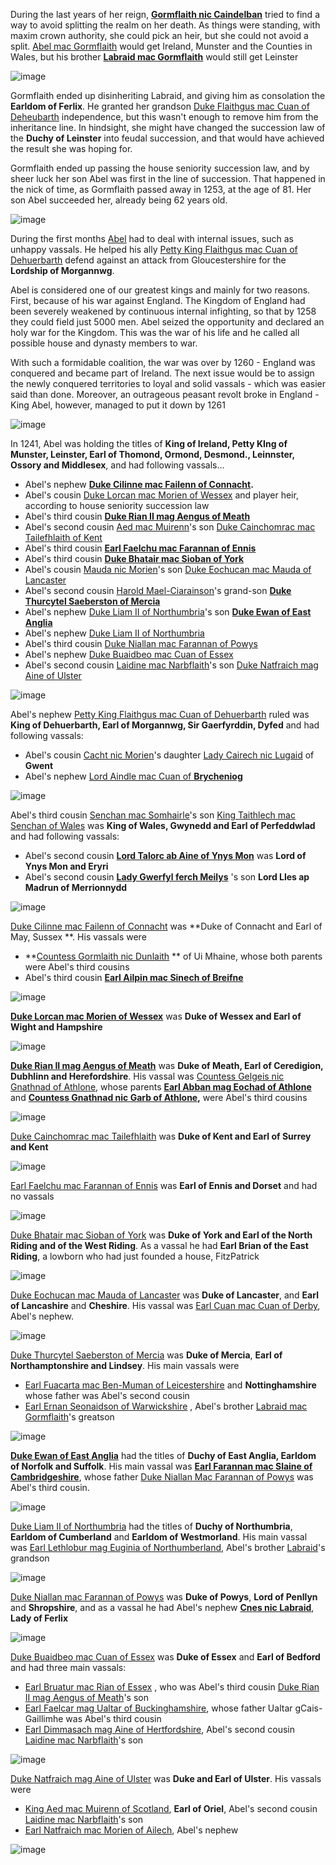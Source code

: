 

During the last years of her reign, **[Gormflaith nic Caindelban](../p/gormflaith_nic_caindelban_1171.md)** tried to find a way to avoid splitting the realm on her death. As things were standing, with maxim crown authority, she could pick an heir, but she could not avoid a split. [Abel mac Gormflaith](../p/abel_mac_gormflaith_1190.md) would get Ireland, Munster and the Counties in Wales, but his brother **[Labraid mac Gormflaith](../p/labraid_mac_gormflaith_1188.md)** would still get Leinster

![image](15-X/split1.png)

Gormflaith ended up disinheriting Labraid, and giving him as consolation the **Earldom of Ferlix**. He granted her grandson [Duke Flaithgus mac Cuan of Deheubarth](../p/flaithgus_mac_cuan_1236.md) independence, but this wasn't enough to remove him from the inheritance line. In hindsight, she might have changed the succession law of the **Duchy of Leinster** into feudal succession, and that would have achieved the result she was hoping for. 

Gormflaith ended up passing the house seniority succession law, and by sheer luck her son Abel was first in the line of succession. That happened in the nick of time, as Gormflaith passed away in 1253, at the age of 81. Her son Abel succeeded her, already being 62 years old.  

![image](15-X/death1.png)

During the first months [Abel](..p/abel_mac_gormflaith_1190.md) had to deal with internal issues, such as unhappy vassals. He helped his ally [Petty King Flaithgus mac Cuan of Dehuerbarth](../p/flaithgus_mac_cuan_1236.md)  defend against an attack from Gloucestershire for the **Lordship of Morgannwg**.

Abel is considered one of our greatest kings and mainly for two reasons. First, because of his war against England. The Kingdom of England had been severely weakened by continuous internal infighting, so that by 1258 they could field just 5000 men. Abel seized the opportunity and declared an holy war for the Kingdom. This was the war of his life and he called all possible house and dynasty members to war.

With such a formidable coalition, the war was over by 1260 - England was conquered and became part of Ireland. The next issue would be to assign the newly conquered territories to loyal and solid vassals - which was easier said than done. Moreover, an outrageous peasant revolt broke in England - King Abel, however, managed to put it down by 1261

![image](15-X/map1.jpg)



In 1241, Abel was holding the titles of **King of Ireland, Petty KIng of Munster, Leinster, Earl of Thomond, Ormond, Desmond., Leinnster, Ossory and Middlesex**,  and had following vassals... 

- Abel's nephew **[Duke Cilinne mac Failenn of Connacht](../p/cilline_mac_failenn_1215.md).**
- Abel's cousin [Duke Lorcan mac Morien of Wessex](../p/lorcan_mac_morien_1204.md) and player heir, according to house seniority succession law
- Abel's third cousin [**Duke Rian II mag Aengus of Meath**](../p/rian_ii_mag_aengus_1208.md)
- Abel's second cousin [Aed mac Muirenn](../p/aed_mac_muirenn_1209.md)'s son [Duke Cainchomrac mac Tailefhlaith of Kent](../p/cainchomrac_tailefhlaith_1231.md)
- Abel's third cousin [**Earl Faelchu mac Farannan of Ennis**](../p/faelchu_mac_farannan_1212.md)
- Abel's third cousin **[Duke Bhatair mac Sioban of York](../p/bhatair_mac_sioban_1236.md)**
- Abel's cousin [Mauda nic Morien](../p/mauda_nic_morien_1199.md)'s son [Duke Eochucan mac Mauda of Lancaster](../p/eochucan_mac_mauda_1234.md)
- Abel's second cousin [Harold Mael-Ciarainson](../p/harald_mael-ciarainson_1176.md)'s grand-son [**Duke Thurcytel Saeberston of Mercia**](../p/thurcytel_saebertson_1228.md)
- Abel's nephew [Duke Liam II of Northumbria](../p/liam_ii_1214.md)'s son **[Duke Ewan of East Anglia](../p/ewan_1232.md)**
- Abel's nephew [Duke Liam II of Northumbria](../p/liam_ii_1214.md)
- Abel's third cousin [Duke Niallan mac Farannan of Powys](../p/niallan_mac_farannan_1217.md)
- Abel's nephew  [Duke Buaidbeo mac Cuan of Essex](../p/buaidbeo_mac_cuan_1247.md)
- Abel's second cousin [Laidine mac Narbflaith](../p/laidine_mac_narbflaith_1200.md)'s son [Duke Natfraich mag Aine of Ulster](../p/natfraich_mag_aine_1224.md)



![image](15-X/map2.jpg)

Abel's nephew [Petty King Flaithgus mac Cuan of Dehuerbarth](../p/flaithgus_mac_cuan_1236.md) ruled was **King of Dehuerbarth, Earl of Morgannwg, Sir Gaerfyrddin, Dyfed** and had following vassals:

- Abel's cousin [Cacht nic Morien](../p/cacht_nic_morien_1201.md)'s daughter [Lady Cairech nic Lugaid](../p/cairech_nic_lugaid_1250.md) of **Gwent**
- Abel's nephew [Lord Aindle mac Cuan of **Brycheniog**](../p/aindle_mac_cuan_1242.md)

![image](15-X/map5.jpg)

Abel's third cousin [Senchan mac Somhairle](../p/senchan_mac_somhairle_1188.md)'s son [King Taithlech mac Senchan of Wales](../p/taithlech_mac_senchan_1243.md) was **King of Wales, Gwynedd and Earl of Perfeddwlad** and had following vassals:

- Abel's second cousin **[Lord Talorc ab Aine of Ynys Mon](../p/talorc_ab_aine_1200.md)** was **Lord of Ynys Mon and Eryri**
- Abel's second cousin **[Lady Gwerfyl ferch Meilys](../p/gwerfyl_ferch_meilys_1180.md)**  's son **Lord Lles ap Madrun of Merrionnydd**

![image](15-X/map6.jpg)

[Duke Cilinne mac Failenn of Connacht](../p/cilline_mac_failenn_1215.md) was **Duke of Connacht and Earl of May, Sussex **. His vassals were 

- **[Countess Gormlaith nic Dunlaith](../p/gormlaith_nic_dunlaith_1214.md) ** of Ui Mhaine, whose both parents were Abel's third cousins
- Abel's third cousin **[Earl Ailpin mac Sinech of Breifne](../p/ailpin_mac_sinech_1257.md)**

![image](15-X/map7.jpg)



 **[Duke Lorcan mac Morien of Wessex](../p/lorcan_mac_morien_1204.md)** was **Duke of Wessex and Earl of Wight and Hampshire**

![image](15-X/map8.jpg)

[**Duke Rian II mag Aengus of Meath**](../p/rian_ii_mag_aengus_1208.md) was **Duke of Meath, Earl of Ceredigion, Dubhlinn and Herefordshire**. His vassal was [Countess Gelgeis nic Gnathnad of Athlone](../p/gelgeis_nic_gnathnad_1217.md), whose parents  **[Earl Abban mag Eochad of Athlone](../p/abban_mag_eochad_1181.md)** and **[Countess Gnathnad nic Garb of Athlone](../p/gnathnad_nic_garb_1191.md),** were Abel's third cousins

![image](15-X/map17.jpg)

[Duke Cainchomrac mac Tailefhlaith](../p/cainchomrac_tailefhlaith_1231.md)  was **Duke of Kent and Earl of Surrey and Kent**

![image](15-X/map3.jpg)

 [Earl Faelchu mac Farannan of Ennis](../p/faelchu_mac_farannan_1212.md) was **Earl of Ennis and Dorset** and had no vassals



![image](15-X/map10.jpg)

 [Duke Bhatair mac Sioban of York](../p/bhatair_mac_sioban_1236.md) was **Duke of York and Earl of the North Riding and of the West Riding**. As a vassal he had **Earl Brian of the East Riding**, a lowborn who had just founded a house, FitzPatrick 

![image](15-X/map11.jpg)

[Duke Eochucan mac Mauda of Lancaster](../p/eochucan_mac_mauda_1234.md) was **Duke of Lancaster**, and **Earl of Lancashire** and **Cheshire**. His vassal was [Earl Cuan mac Cuan of Derby](../p/cuan_mac_cuan_1245.md), Abel's nephew.

![image](15-X/map12.jpg)

 [Duke Thurcytel Saeberston of Mercia](../p/thurcytel_saebertson_1228.md) was **Duke of Mercia**, **Earl of Northamptonshire and Lindsey**. His main vassals were

- [Earl Fuacarta mac Ben-Muman of Leicestershire](../p/fuacarta_mac_ben-muman_1212.md) and **Nottinghamshire** whose father was Abel's second cousin
- [Earl Ernan Seonaidson of Warwickshire](../p/ernad_seonaidson_1245.md) , Abel's brother [Labraid mac Gormflaith](../p/labraid_mac_gormflaith_1188.md)'s greatson

![image](15-X/map13.jpg)

 **[Duke Ewan of East Anglia](../p/ewan_1232.md)** had the titles of **Duchy of East Anglia, Earldom of Norfolk and Suffolk**. His main vassal was **[Earl Farannan mac Slaine of Cambridgeshire](..p/farannan_mac_slaine_1239.md)**, whose father [Duke Niallan Mac Farannan of Powys](../p/niallan_mac_farannan_1217.md) was Abel's third cousin.

![image](15-X/map14.jpg)

[Duke Liam II of Northumbria](../p/liam_ii_1214.md) had the titles of **Duchy of Northumbria**, **Earldom of Cumberland** and **Earldom of Westmorland**. His main vassal was [Earl Lethlobur mag Euginia of Northumberland](../p/lethlobur_mag_euginia_1241.md), Abel's brother [Labraid](../p/labraid_mac_gormflaith_1188.md)'s grandson

![image](15-X/map15.jpg)

[Duke Niallan mac Farannan of Powys](../p/niallan_mac_farannan_1217.md) was **Duke of Powys**, **Lord of Penllyn** and **Shropshire**, and as a vassal he had Abel's nephew **[Cnes nic Labraid](p/cnes_nic_labraid_1207.md)**, **Lady of Ferlix**

![image](15-X/map16.jpg)

 [Duke Buaidbeo mac Cuan of Essex](../p/buaidbeo_mac_cuan_1247.md) was **Duke of Essex** and **Earl of Bedford** and had three main vassals:

- [Earl Bruatur mac Rian of Essex](../p/bruatur_mac_rian_1241.md) , who was Abel's third cousin [Duke Rian II mag Aengus of Meath](../p/rian_ii_mag_aengus_1208.md)'s son 
- [Earl Faelcar mag Ualtar of Buckinghamshire](../p/faelcar_mag_ualtar_1225.md), whose father Ualtar gCais-Gaillimhe was Abel's third cousin
- [Earl Dimmasach mag Aine of Hertfordshire](), Abel's second cousin [Laidine mac Narbflaith](../p/laidine_mac_narbflaith_1200.md)'s son

![image](15-X/map18.jpg)



 [Duke Natfraich mag Aine of Ulster](../p/natfraich_mag_aine_1224.md) was **Duke and Earl of Ulster**. His vassals were 

- [King Aed mac Muirenn of Scotland](p/aed_mac_muirenn_1209.md), **Earl of Oriel**, Abel's second cousin [Laidine mac Narbflaith](../p/laidine_mac_narbflaith_1200.md)'s son
- [Earl Natfraich mac Morien of Ailech](../p/natfraich_mac_morien_1218.md), Abel's nephew

![image](15-X/map19.jpg)